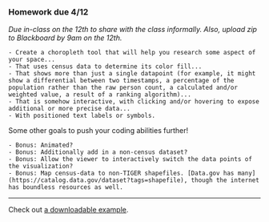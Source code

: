 ### Homework due 4/12

*Due in-class on the 12th to share with the class informally. Also, upload zip to Blackboard by 9am on the 12th.*

	- Create a choropleth tool that will help you research some aspect of your space...
	- That uses census data to determine its color fill...
	- That shows more than just a single datapoint (for example, it might show a differential between two timestamps, a percentage of the population rather than the raw person count, a calculated and/or weighted value, a result of a ranking algorithm)...
	- That is somehow interactive, with clicking and/or hovering to expose additional or more precise data...
	- With positioned text labels or symbols.
	
Some other goals to push your coding abilities further!

	- Bonus: Animated?
	- Bonus: Additionally add in a non-census dataset?
	- Bonus: Allow the viewer to interactively switch the data points of the visualization?
	- Bonus: Map census-data to non-TIGER shapefiles. [Data.gov has many](https://catalog.data.gov/dataset?tags=shapefile), though the internet has boundless resources as well.

-----

Check out [a downloadable example](homework-example.md).